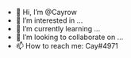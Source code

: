- 👋 Hi, I’m @Cayrow
- 👀 I’m interested in ...
- 🌱 I’m currently learning ...
- 💞️ I’m looking to collaborate on ...
- 📫 How to reach me: Cay#4971 

<!---
Cayrow/Cayrow is a ✨ special ✨ repository because its `README.md` (this file) appears on your GitHub profile.
You can click the Preview link to take a look at your changes.
--->
